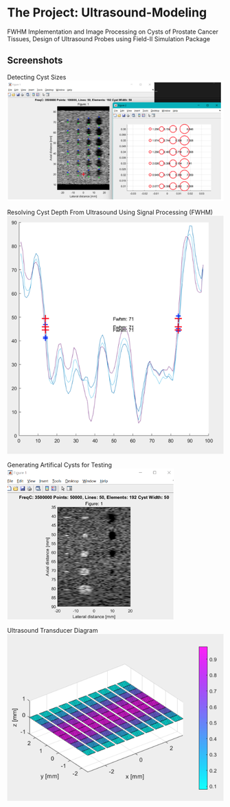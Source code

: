 # The Project: Ultrasound-Modeling
FWHM Implementation and Image Processing on Cysts of Prostate Cancer Tissues, Design of Ultrasound Probes using Field-II Simulation Package

## Screenshots

Detecting Cyst Sizes<br>
![Detecting_Cyst_Sizes.png](./Gallery/Detecting_Cyst_Sizes.png)

Resolving Cyst Depth From Ultrasound Using Signal Processing (FWHM)<br>
![Determining Min Cyst Resolution.png](./Gallery/Resolving_Cyst_Depth_FWHM.png)

Generating Artifical Cysts for Testing<br>
![Generated_Artificial_Cysts.png](./Gallery/Generated_Artificial_Cysts.png)

Ultrasound Transducer Diagram<br>
![Ultrasound_Transducer.png](./Gallery/Ultrasound_Transducer.png)

